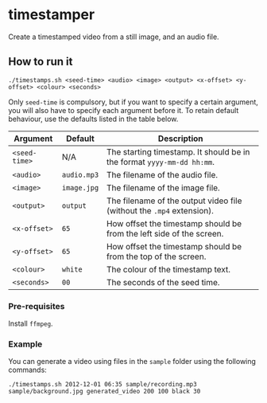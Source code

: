 # timestamper
Create a timestamped video from a still image, and an audio file.

## How to run it

```
./timestamps.sh <seed-time> <audio> <image> <output> <x-offset> <y-offset> <colour> <seconds>
```

Only `seed-time` is compulsory, but if you want to specify a certain argument, you will also have to specify each argument before it.
To retain default behaviour, use the defaults listed in the table below.

Argument           | Default     | Description 
-------------------|-------------|-------------
`<seed-time>`      | N/A         | The starting timestamp. It should be in the format `yyyy-mm-dd hh:mm`.
`<audio>`          | `audio.mp3` | The filename of the audio file.
`<image>`          |`image.jpg`  | The filename of the image file.
`<output>`         |`output`     | The filename of the output video file (without the `.mp4` extension).
`<x-offset>`       |`65`         | How offset the timestamp should be from the left side of the screen.
`<y-offset>`       |`65`         | How offset the timestamp should be from the top of the screen.
`<colour>`         |`white`      | The colour of the timestamp text.
`<seconds>`        |`00`         | The seconds of the seed time.

### Pre-requisites

Install `ffmpeg`.


### Example

You can generate a video using files in the `sample` folder using the following commands:

```
./timestamps.sh 2012-12-01 06:35 sample/recording.mp3 sample/background.jpg generated_video 200 100 black 30
```
